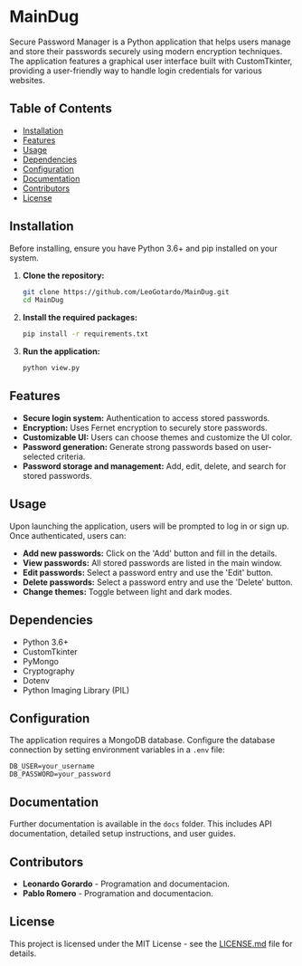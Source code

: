 
# MainDug

Secure Password Manager is a Python application that helps users manage and store their passwords securely using modern encryption techniques. The application features a graphical user interface built with CustomTkinter, providing a user-friendly way to handle login credentials for various websites.

## Table of Contents

- [Installation](#installation)
- [Features](#features)
- [Usage](#usage)
- [Dependencies](#dependencies)
- [Configuration](#configuration)
- [Documentation](#documentation)
- [Contributors](#contributors)
- [License](#license)

## Installation

Before installing, ensure you have Python 3.6+ and pip installed on your system.

1. **Clone the repository:**
   ```bash
   git clone https://github.com/LeoGotardo/MainDug.git
   cd MainDug
   ```

2. **Install the required packages:**
   ```bash
   pip install -r requirements.txt
   ```

3. **Run the application:**
   ```bash
   python view.py
   ```

## Features

- **Secure login system:** Authentication to access stored passwords.
- **Encryption:** Uses Fernet encryption to securely store passwords.
- **Customizable UI:** Users can choose themes and customize the UI color.
- **Password generation:** Generate strong passwords based on user-selected criteria.
- **Password storage and management:** Add, edit, delete, and search for stored passwords.

## Usage

Upon launching the application, users will be prompted to log in or sign up. Once authenticated, users can:

- **Add new passwords:** Click on the 'Add' button and fill in the details.
- **View passwords:** All stored passwords are listed in the main window.
- **Edit passwords:** Select a password entry and use the 'Edit' button.
- **Delete passwords:** Select a password entry and use the 'Delete' button.
- **Change themes:** Toggle between light and dark modes.

## Dependencies

- Python 3.6+
- CustomTkinter
- PyMongo
- Cryptography
- Dotenv
- Python Imaging Library (PIL)

## Configuration

The application requires a MongoDB database. Configure the database connection by setting environment variables in a `.env` file:

```plaintext
DB_USER=your_username
DB_PASSWORD=your_password
```

## Documentation

Further documentation is available in the `docs` folder. This includes API documentation, detailed setup instructions, and user guides.


## Contributors

- **Leonardo Gorardo** - Programation and documentacion.
- **Pablo Romero** - Programation and documentacion.

## License

This project is licensed under the MIT License - see the [LICENSE.md](LICENSE.md) file for details.
